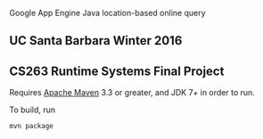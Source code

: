 Google App Engine Java location-based online query

## UC Santa Barbara Winter 2016
## CS263 Runtime Systems Final Project

Requires [Apache Maven](http://maven.apache.org) 3.3 or greater, and JDK 7+ in order to run.

To build, run

    mvn package
